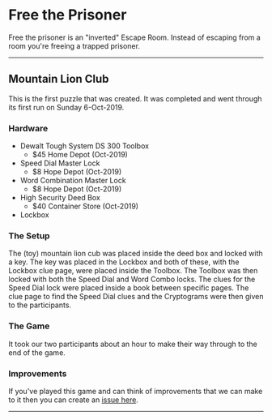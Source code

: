 # Free the Prisoner

Free the prisoner is an "inverted" Escape Room. Instead of escaping from a room you're freeing a trapped prisoner.

---

## Mountain Lion Club

This is the first puzzle that was created. It was completed and went through its first run on Sunday 6-Oct-2019.

### Hardware

- Dewalt Tough System DS 300 Toolbox
  - $45 Home Depot (Oct-2019)
- Speed Dial Master Lock
  - $8 Hope Depot (Oct-2019)
- Word Combination Master Lock
  - $8 Hope Depot (Oct-2019)
- High Security Deed Box
  - $40 Container Store (Oct-2019)
- Lockbox

### The Setup

The (toy) mountain lion cub was placed inside the deed box and locked with a key. The key was placed in the Lockbox and both of these, with the Lockbox clue page, were placed inside the Toolbox. The Toolbox was then locked with both the Speed Dial and Word Combo locks. The clues for the Speed Dial lock were placed inside a book between specific pages. The clue page to find the Speed Dial clues and the Cryptograms were then given to the participants.

### The Game

It took our two participants about an hour to make their way through to the end of the game.

### Improvements

If you've played this game and can think of improvements that we can make to it then you can create an [issue here](https://github.com/guyellis/free-the-prisoner/issues).

---
